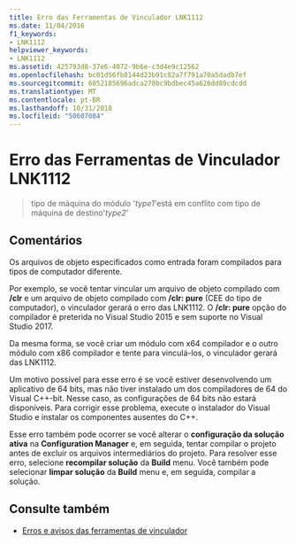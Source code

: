 ```yaml
---
title: Erro das Ferramentas de Vinculador LNK1112
ms.date: 11/04/2016
f1_keywords:
- LNK1112
helpviewer_keywords:
- LNK1112
ms.assetid: 425793d8-37e6-4072-9b6e-c3d4e9c12562
ms.openlocfilehash: bc01d56fb8144d23b91c82a7f791a70a5dadb7ef
ms.sourcegitcommit: 6052185696adca270bc9bdbec45a626dd89cdcdd
ms.translationtype: MT
ms.contentlocale: pt-BR
ms.lasthandoff: 10/31/2018
ms.locfileid: "50607084"
---
```

# <a name="linker-tools-error-lnk1112"></a>Erro das Ferramentas de Vinculador LNK1112

> tipo de máquina do módulo '*type1*'está em conflito com tipo de máquina de destino'*type2*'

## <a name="remarks"></a>Comentários

Os arquivos de objeto especificados como entrada foram compilados para tipos de computador diferente.

Por exemplo, se você tentar vincular um arquivo de objeto compilado com **/clr** e um arquivo de objeto compilado com **/clr: pure** (CEE do tipo de computador), o vinculador gerará o erro das LNK1112. O **/clr: pure** opção do compilador é preterida no Visual Studio 2015 e sem suporte no Visual Studio 2017.

Da mesma forma, se você criar um módulo com x64 compilador e o outro módulo com x86 compilador e tente para vinculá-los, o vinculador gerará das LNK1112.

Um motivo possível para esse erro é se você estiver desenvolvendo um aplicativo de 64 bits, mas não tiver instalado um dos compiladores de 64 do Visual C++-bit. Nesse caso, as configurações de 64 bits não estará disponíveis. Para corrigir esse problema, execute o instalador do Visual Studio e instalar os componentes ausentes do C++.

Esse erro também pode ocorrer se você alterar o **configuração da solução ativa** na **Configuration Manager** e, em seguida, tentar compilar o projeto antes de excluir os arquivos intermediários do projeto. Para resolver esse erro, selecione **recompilar solução** da **Build** menu. Você também pode selecionar **limpar solução** da **Build** menu e, em seguida, compilar a solução.

## <a name="see-also"></a>Consulte também

- [Erros e avisos das ferramentas de vinculador](../../error-messages/tool-errors/linker-tools-errors-and-warnings.md)

